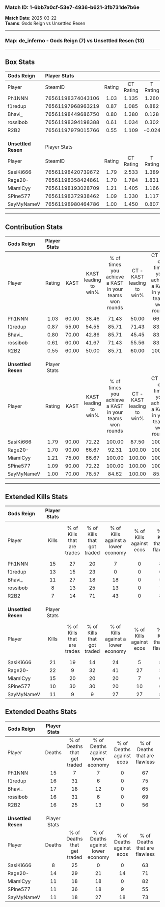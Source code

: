 ### Match ID: 1-6bb7a0cf-53e7-4936-b621-3fb731de7b6e  
**Match Date**: 2025-03-22  
**Teams**: Gods Reign vs Unsettled Resen  

---  

### **Map**: de_inferno - Gods Reign (7) vs Unsettled Resen (13)  
---  

## Box Stats  

| **Gods Reign**      | Player Stats      |        |           |          |       |       |       |         |        |      |     |
| :- | :- | :-: | :-: | :-: | :-: | :-: | :-: | :-: | :-: | :-: | :-: |
| Player              | SteamID           | Rating | CT Rating | T Rating | KAST  |  ADR  | Kills | Assists | Deaths | K/D  | HS% |
| Ph1NNN              | 76561198374043106 |  1.03  |   1.135   |  1.260   | 60.00 | 84.7  |  15   |    3    |   15   | 1.00 | 66  |
| f1redup             | 76561197968963219 |  0.87  |   1.085   |  0.882   | 55.00 | 78.8  |  13   |    4    |   16   | 0.81 | 38  |
| Bhavi_              | 76561198449686750 |  0.80  |   1.380   |  0.128   | 70.00 | 52.7  |  11   |    7    |   17   | 0.65 | 63  |
| rossibob            | 76561198394198388 |  0.61  |   1.034   |  0.302   | 60.00 | 54.1  |   8   |    3    |   16   | 0.50 | 62  |
| R2B2                | 76561197979015766 |  0.55  |   1.109   |  -0.024  | 60.00 | 48.0  |   7   |    4    |   16   | 0.44 | 57  |
|                     |                   |        |           |          |       |       |       |         |        |      |     |
|                     |                   |        |           |          |       |       |       |         |        |      |     |
|                     |                   |        |           |          |       |       |       |         |        |      |     |
| **Unsettled Resen** | Player Stats      |        |           |          |       |       |       |         |        |      |     |
| Player              | SteamID           | Rating | CT Rating | T Rating | KAST  |  ADR  | Kills | Assists | Deaths | K/D  | HS% |
| SasiKi666           | 76561198420739672 |  1.79  |   2.533   |  1.389   | 90.00 | 111.1 |  21   |    5    |   8    | 2.63 | 57  |
| Rage20-             | 76561198358424861 |  1.70  |   1.784   |  1.831   | 90.00 | 118.4 |  22   |    6    |   14   | 1.57 | 59  |
| MiamiCyy            | 76561198193028709 |  1.21  |   1.405   |  1.166   | 75.00 | 75.8  |  15   |    0    |   11   | 1.36 | 60  |
| SPine577            | 76561198372938462 |  1.09  |   1.330   |  1.117   | 90.00 | 58.9  |  10   |    8    |   11   | 0.91 | 50  |
| SayMyNameV          | 76561198980464786 |  1.00  |   1.450   |  0.807   | 70.00 | 66.8  |  11   |    7    |   11   | 1.00 | 72  |
---  

## Contribution Stats  

| **Gods Reign**      | Player Stats |       |                      |                                                        |                           |                                                             |                          |                                                            |
| :- | :-: | :-: | :-: | :-: | :-: | :-: | :-: | :-: |
| Player              |    Rating    | KAST  | KAST leading to win% | % of times you achieve a KAST in your teams won rounds | CT - KAST leading to win% | CT - % of times you achieve a KAST in your teams won rounds | T - KAST leading to win% | T - % of times you achieve a KAST in your teams won rounds |
| Ph1NNN              |     1.03     | 60.00 |        38.46         |                         71.43                          |           50.00           |                            66.67                            |          20.00           |                           100.00                           |
| f1redup             |     0.87     | 55.00 |        54.55         |                         85.71                          |           71.43           |                            83.33                            |          25.00           |                           100.00                           |
| Bhavi_              |     0.80     | 70.00 |        42.86         |                         85.71                          |           45.45           |                            83.33                            |          33.33           |                           100.00                           |
| rossibob            |     0.61     | 60.00 |        41.67         |                         71.43                          |           55.56           |                            83.33                            |           0.00           |                            0.00                            |
| R2B2                |     0.55     | 60.00 |        50.00         |                         85.71                          |           60.00           |                           100.00                            |           0.00           |                            0.00                            |
|                     |              |       |                      |                                                        |                           |                                                             |                          |                                                            |
|                     |              |       |                      |                                                        |                           |                                                             |                          |                                                            |
|                     |              |       |                      |                                                        |                           |                                                             |                          |                                                            |
| **Unsettled Resen** | Player Stats |       |                      |                                                        |                           |                                                             |                          |                                                            |
| Player              |    Rating    | KAST  | KAST leading to win% | % of times you achieve a KAST in your teams won rounds | CT - KAST leading to win% | CT - % of times you achieve a KAST in your teams won rounds | T - KAST leading to win% | T - % of times you achieve a KAST in your teams won rounds |
| SasiKi666           |     1.79     | 90.00 |        72.22         |                         100.00                         |           87.50           |                           100.00                            |          60.00           |                           100.00                           |
| Rage20-             |     1.70     | 90.00 |        66.67         |                         92.31                          |          100.00           |                           100.00                            |          45.45           |                           83.33                            |
| MiamiCyy            |     1.21     | 75.00 |        86.67         |                         100.00                         |          100.00           |                           100.00                            |          75.00           |                           100.00                           |
| SPine577            |     1.09     | 90.00 |        72.22         |                         100.00                         |          100.00           |                           100.00                            |          54.55           |                           100.00                           |
| SayMyNameV          |     1.00     | 70.00 |        78.57         |                         84.62                          |          100.00           |                            85.71                            |          62.50           |                           83.33                            |
---  

## Extended Kills Stats  

| **Gods Reign**      | Player Stats |                            |                            |                                    |                         |                              |                                 |                                       |                    |           |
| :- | :-: | :-: | :-: | :-: | :-: | :-: | :-: | :-: | :-: | :-: |
| Player              |    Kills     | % of Kills that are trades | % of Kills that got traded | % of Kills against a lower economy | % of Kills against ecos | % of Kills that are flawless | % of Kills that are close duels | % of Kills that are assisted by flash | Pistol Round Kills | AWP Kills |
| Ph1NNN              |      15      |             27             |             20             |                 7                  |            0            |              87              |                0                |                   0                   |         1          |     0     |
| f1redup             |      13      |             15             |             23             |                 0                  |            0            |              62              |                0                |                   0                   |         1          |     5     |
| Bhavi_              |      11      |             27             |             18             |                 18                 |            0            |              55              |                0                |                   0                   |         1          |     0     |
| rossibob            |      8       |             13             |             25             |                 13                 |            0            |              75              |               25                |                   0                   |         0          |     0     |
| R2B2                |      7       |             14             |             71             |                 43                 |            0            |              86              |                0                |                  14                   |         0          |     0     |
|                     |              |                            |                            |                                    |                         |                              |                                 |                                       |                    |           |
|                     |              |                            |                            |                                    |                         |                              |                                 |                                       |                    |           |
|                     |              |                            |                            |                                    |                         |                              |                                 |                                       |                    |           |
| **Unsettled Resen** | Player Stats |                            |                            |                                    |                         |                              |                                 |                                       |                    |           |
| Player              |    Kills     | % of Kills that are trades | % of Kills that got traded | % of Kills against a lower economy | % of Kills against ecos | % of Kills that are flawless | % of Kills that are close duels | % of Kills that are assisted by flash | Pistol Round Kills | AWP Kills |
| SasiKi666           |      21      |             19             |             14             |                 24                 |            5            |              81              |                5                |                  24                   |         2          |     0     |
| Rage20-             |      22      |             9              |             32             |                 41                 |           27            |              50              |                0                |                  14                   |         3          |     0     |
| MiamiCyy            |      15      |             20             |             20             |                 20                 |            7            |              60              |               20                |                   0                   |         2          |     0     |
| SPine577            |      10      |             30             |             30             |                 20                 |           10            |              60              |                0                |                  10                   |         1          |     0     |
| SayMyNameV          |      11      |             9              |             9              |                 27                 |           27            |              82              |                0                |                   9                   |         1          |     3     |
## Extended Deaths Stats  

| **Gods Reign**      | Player Stats |                             |                                   |                          |                               |                            |                           |               |
| :- | :-: | :-: | :-: | :-: | :-: | :-: | :-: | :-: |
| Player              |    Deaths    | % of Deaths that get traded | % of Deaths against lower economy | % of Deaths against ecos | % of Deaths that are flawless | % of Deaths that are close | % of Deaths while blinded | Deaths to AWP |
| Ph1NNN              |      15      |              7              |                 7                 |            0             |              67               |             0              |             0             |       1       |
| f1redup             |      16      |             31              |                 6                 |            0             |              75               |             6              |            19             |       1       |
| Bhavi_              |      17      |             18              |                12                 |            0             |              65               |             0              |            18             |       0       |
| rossibob            |      16      |             31              |                 6                 |            0             |              69               |             6              |            13             |       0       |
| R2B2                |      16      |             25              |                13                 |            0             |              56               |             13             |            13             |       1       |
|                     |              |                             |                                   |                          |                               |                            |                           |               |
|                     |              |                             |                                   |                          |                               |                            |                           |               |
|                     |              |                             |                                   |                          |                               |                            |                           |               |
| **Unsettled Resen** | Player Stats |                             |                                   |                          |                               |                            |                           |               |
| Player              |    Deaths    | % of Deaths that get traded | % of Deaths against lower economy | % of Deaths against ecos | % of Deaths that are flawless | % of Deaths that are close | % of Deaths while blinded | Deaths to AWP |
| SasiKi666           |      8       |             25              |                 0                 |            0             |              63               |             13             |             0             |       1       |
| Rage20-             |      14      |             29              |                21                 |            14            |              71               |             0              |             0             |       0       |
| MiamiCyy            |      11      |             18              |                18                 |            0             |              82               |             0              |             0             |       1       |
| SPine577            |      11      |             36              |                18                 |            9             |              55               |             0              |             9             |       1       |
| SayMyNameV          |      11      |             18              |                27                 |            18            |              73               |             9              |             0             |       2       |
